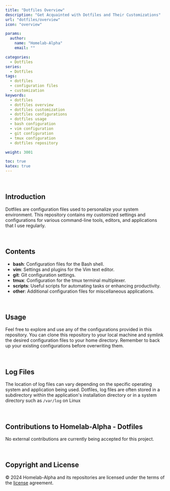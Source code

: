 ```yaml
---
title: "Dotfiles Overview"
description: "Get Acquainted with Dotfiles and Their Customizations"
url: "dotfiles/overview"
icon: "overview"

params:
  author:
    name: "Homelab-Alpha"
    email: ""

categories:
  - Dotfiles
series:
  - Dotfiles
tags:
  - dotfiles
  - configuration files
  - customization
keywords:
  - dotfiles
  - dotfiles overview
  - dotfiles customization
  - dotfiles configurations
  - dotfiles usage
  - bash configuration
  - vim configuration
  - git configuration
  - tmux configuration
  - dotfiles repository

weight: 3001

toc: true
katex: true
---
```


<br />

## Introduction

Dotfiles are configuration files used to personalize your system environment.
This repository contains my customized settings and configurations for various
command-line tools, editors, and applications that I use regularly.

<br />

## Contents

- **bash**: Configuration files for the Bash shell.
- **vim**: Settings and plugins for the Vim text editor.
- **git**: Git configuration settings.
- **tmux**: Configuration for the tmux terminal multiplexer.
- **scripts**: Useful scripts for automating tasks or enhancing productivity.
- **other**: Additional configuration files for miscellaneous applications.

<br />

## Usage

Feel free to explore and use any of the configurations provided in this
repository. You can clone this repository to your local machine and symlink the
desired configuration files to your home directory. Remember to back up your
existing configurations before overwriting them.

<br />

## Log Files

The location of log files can vary depending on the specific operating system
and application being used. Dotfiles, log files are often stored in a
subdirectory within the application's installation directory or in a system
directory such as `/var/log` on Linux

<br />

## Contributions to Homelab-Alpha - Dotfiles

No external contributions are currently being accepted for this project.

<br />

## Copyright and License

&copy; 2024 Homelab-Alpha and its repositories are licensed under the terms of
the [license] agreement.

[license]: docs/../../help/license.md
